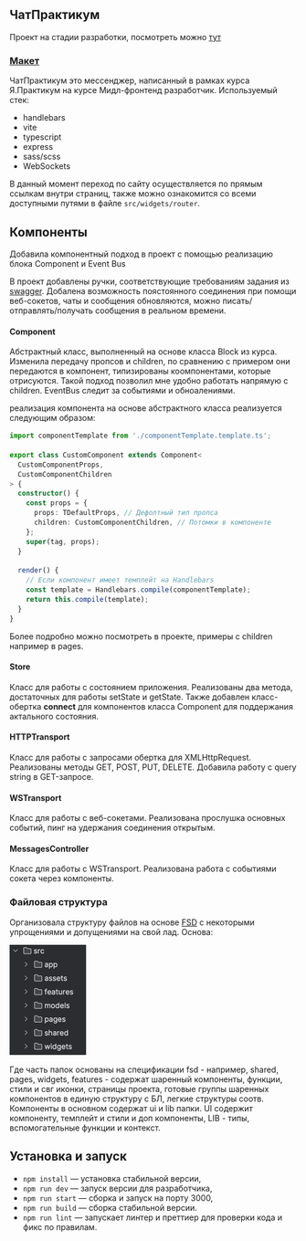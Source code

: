 ## ЧатПрактикум

Проект на стадии разработки, посмотреть можно [тут](https://melodious-kangaroo-d0bb12.netlify.app/)

### [Макет](https://www.figma.com/file/SSOn9QgZ0XkJKI1lelkQ8t/%D0%9C%D0%B5%D1%81%D1%81%D0%B5%D0%BD%D0%B4%D0%B6%D0%B5%D1%80-%D0%BF%D1%80%D0%B0%D0%BA%D1%82%D0%B8%D0%BA%D1%83%D0%BC?type=design&node-id=0-1&mode=design&t=I44loUCw6nDdPN7a-0)

ЧатПрактикум это мессенджер, написанный в рамках курса Я.Практикум на курсе Мидл-фронтенд разработчик.
Используемый стек:

- handlebars
- vite
- typescript
- express
- sass/scss
- WebSockets

В данный момент переход по сайту осуществляется по прямым ссылкам внутри страниц, также можно ознакомится со всеми доступными путями в файле `src/widgets/router`.

## Компоненты

Добавила компонентный подход в проект с помощью реализацию блока Component и Event Bus

В проект добавлены ручки, соответствующие требованиям задания из [swagger](https://ya-praktikum.tech/api/v2/swagger/). Добалена возможность поястоянного соединения при помощи веб-сокетов, чаты и сообщения обновляются, можно писать/отправлять/получать сообщения в реальном времени.

#### Component

Абстрактный класс, выполненный на основе класса Block из курса. Изменила передачу пропсов и children, по сравнению с примером они передаются в компонент, типизированы коомпонентами, которые отрисуются. Такой подход позволил мне удобно работать напрямую с children.
EventBus следит за событиями и обноалениями.

реализация компонента на основе абстрактного класса реализуется следующим образом:

```typescript
import componentTemplate from './componentTemplate.template.ts';

export class CustomComponent extends Component<
  CustomComponentProps,
  CustomComponentChildren
> {
  constructor() {
    const props = {
      props: TDefaultProps, // Дефолтный тип пропса
      children: CustomComponentChildren, // Потомки в компоненте
    };
    super(tag, props);
  }

  render() {
    // Если компонент имеет темплейт на Handlebars
    const template = Handlebars.compile(componentTemplate);
    return this.compile(template);
  }
}
```

Более подробно можно посмотреть в проекте, примеры с children например в pages.

#### Store

Класс для работы с состоянием приложения. Реализованы два метода, достаточных для работы setState и getState. Также добавлен класс-обертка **connect** для компонентов класса Component для поддержания актального состояния.

#### HTTPTransport

Класс для работы с запросами обертка для XMLHttpRequest. Реализованы методы GET, POST, PUT, DELETE. Добавила работу с query string в GET-запросе.

#### WSTransport

Класс для работы с веб-сокетами. Реализована прослушка основных событий, пинг на удержания соединения открытым.

#### MessagesController

Класс для работы с WSTransport. Реализована работа с событиями сокета через компоненты.

### Файловая структура

Организовала структуру файлов на основе [FSD](https://feature-sliced.design/ru/docs/get-started/overview) c некоторыми упрощениями и допущениями на свой лад.
Основа:

![img.png](public/img.png)

Где часть папок основаны на спецификации fsd - например, shared, pages, widgets, features - содержат шаренный компоненты, функции, стили и свг иконки, страницы проекта, готовые группы шаренных компонентов в единую структуру с БЛ, легкие структуры соотв.
Компоненты в основном содержат ui и lib папки. UI содержит компоненту, темплейт и стили и доп компоненты, LIB - типы, вспомогательные функции и контекст.

## Установка и запуск

- `npm install` — установка стабильной версии,
- `npm run dev` — запуск версии для разработчика,
- `npm run start` — сборка и запуск на порту 3000,
- `npm run build` — сборка стабильной версии.
- `npm run lint` — запускает линтер и преттиер для проверки кода и фикс по правилам.
